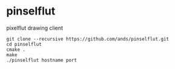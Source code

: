 # pinselflut
pixelflut drawing client

```
git clone --recursive https://github.com/ands/pinselflut.git
cd pinselflut
cmake .
make
./pinselflut hostname port
```

